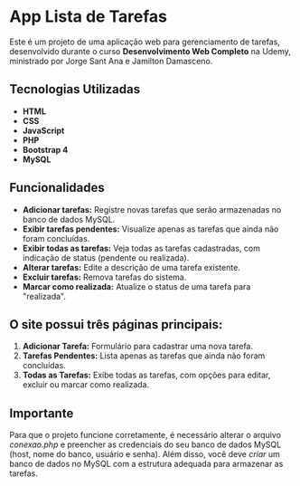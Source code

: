 # App Lista de Tarefas

Este é um projeto de uma aplicação web para gerenciamento de tarefas, desenvolvido durante o curso **Desenvolvimento Web Completo** na Udemy, ministrado por Jorge Sant Ana e Jamilton Damasceno.

## Tecnologias Utilizadas

- **HTML**
- **CSS**
- **JavaScript**
- **PHP**
- **Bootstrap 4**
- **MySQL**

## Funcionalidades

- **Adicionar tarefas:** Registre novas tarefas que serão armazenadas no banco de dados MySQL.
- **Exibir tarefas pendentes:** Visualize apenas as tarefas que ainda não foram concluídas.
- **Exibir todas as tarefas:** Veja todas as tarefas cadastradas, com indicação de status (pendente ou realizada).
- **Alterar tarefas:** Edite a descrição de uma tarefa existente.
- **Excluir tarefas:** Remova tarefas do sistema.
- **Marcar como realizada:** Atualize o status de uma tarefa para "realizada".

## O site possui três páginas principais:

1. **Adicionar Tarefa:** Formulário para cadastrar uma nova tarefa.
2. **Tarefas Pendentes:** Lista apenas as tarefas que ainda não foram concluídas.
3. **Todas as Tarefas:** Exibe todas as tarefas, com opções para editar, excluir ou marcar como realizada.

## Importante

Para que o projeto funcione corretamente, é necessário alterar o arquivo *conexao.php* e preencher as credenciais do seu banco de dados MySQL (host, nome do banco, usuário e senha).
Além disso, você deve *criar* um banco de dados no MySQL com a estrutura adequada para armazenar as tarefas.
